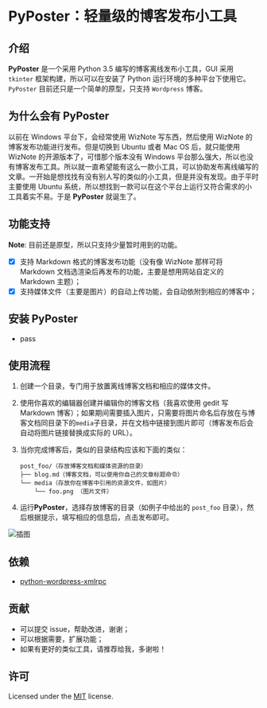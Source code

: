 # PyPoster：轻量级的博客发布小工具
## 介绍
**PyPoster** 是一个采用 Python 3.5 编写的博客离线发布小工具，GUI 采用 `tkinter` 框架构建，所以可以在安装了 Python 运行环境的多种平台下使用它。`PyPoster` 目前还只是一个简单的原型，只支持 `Wordpress` 博客。

## 为什么会有 PyPoster
以前在 Windows 平台下，会经常使用 WizNote 写东西，然后使用 WizNote 的博客发布功能进行发布。但是切换到 Ubuntu 或者 Mac OS 后，就只能使用 WizNote 的开源版本了，可惜那个版本没有 Windows 平台那么强大，所以也没有博客发布工具。所以就一直希望能有这么一款小工具，可以协助发布离线编写的文章。一开始是想找找有没有别人写的类似的小工具，但是并没有发现。由于平时主要使用 Ubuntu 系统，所以想找到一款可以在这个平台上运行又符合需求的小工具着实不易。于是 **PyPoster** 就诞生了。

## 功能支持
**Note**: 目前还是原型，所以只支持少量暂时用到的功能。

- [x] 支持 Markdown 格式的博客发布功能（没有像 WizNote 那样可将 Markdown 文档选渲染后再发布的功能，主要是想用网站自定义的 Markdown 主题）；
- [x] 支持媒体文件（主要是图片）的自动上传功能，会自动依附到相应的博客中；

## 安装 PyPoster
- pass

## 使用流程
1. 创建一个目录，专门用于放置离线博客文档和相应的媒体文件。
2. 使用你喜欢的编辑器创建并编辑你的博客文档（我喜欢使用 gedit 写 Markdown 博客）；如果期间需要插入图片，只需要将图片命名后存放在与博客文档同目录下的`media`子目录，并在文档中链接到图片即可（博客发布后会自动将图片链接替换成实际的 URL）。
3. 当你完成博客后，类似的目录结构应该和下面的类似：

    ```
    post_foo/（存放博客文档和媒体资源的目录）
    ├── blog.md（博客文档，可以使用你自己的文章标题命令）
    └── media（存放你在博客中引用的资源文件，如图片）
        └── foo.png （图片文件）

    ```

4. 运行**PyPoster**，选择存放博客的目录（如例子中给出的 `post_foo` 目录），然后根据提示，填写相应的信息后，点击发布即可。

![插图]()

## 依赖
- [python-wordpress-xmlrpc](https://github.com/maxcutler/python-wordpress-xmlrpc)

## 贡献
- 可以提交 issue，帮助改进，谢谢；
- 可以根据需要，扩展功能；
- 如果有更好的类似工具，请推荐给我，多谢啦！

## 许可
Licensed under the [MIT](LICENSE.md) license. 

